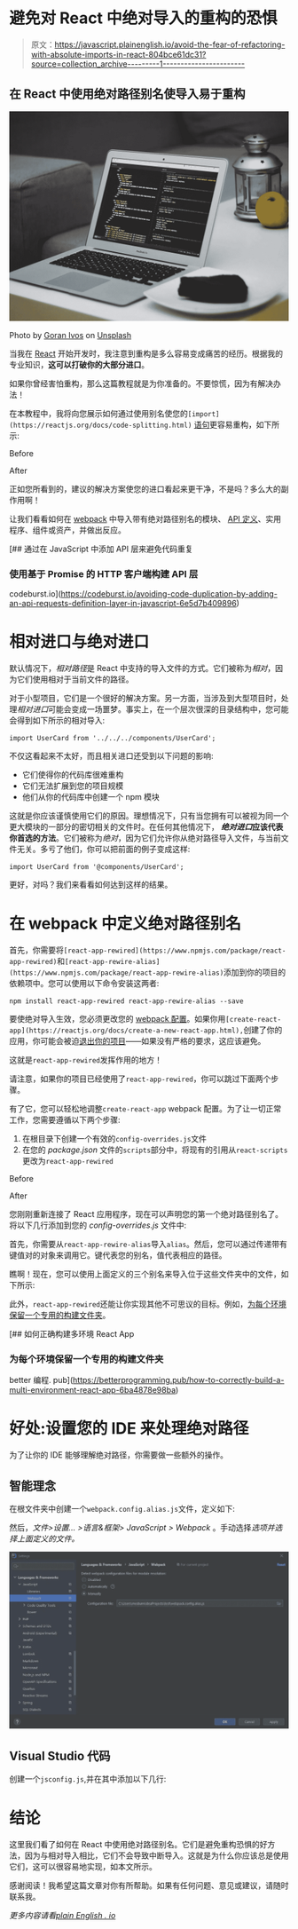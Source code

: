 # 避免对 React 中绝对导入的重构的恐惧

> 原文：<https://javascript.plainenglish.io/avoid-the-fear-of-refactoring-with-absolute-imports-in-react-804bce61dc31?source=collection_archive---------1----------------------->

## 在 React 中使用绝对路径别名使导入易于重构

![](img/f2e33981b176685c29f4ff0c2b1c4262.png)

Photo by [Goran Ivos](https://unsplash.com/@goran_ivos?utm_source=unsplash&utm_medium=referral&utm_content=creditCopyText) on [Unsplash](https://unsplash.com/?utm_source=unsplash&utm_medium=referral&utm_content=creditCopyText)

当我在 [React](https://reactjs.org/) 开始开发时，我注意到重构是多么容易变成痛苦的经历。根据我的专业知识，**这可以打破你的大部分进口**。

如果你曾经害怕重构，那么这篇教程就是为你准备的。不要惊慌，因为有解决办法！

在本教程中，我将向您展示如何通过使用别名使您的`[import](https://reactjs.org/docs/code-splitting.html)` [语句](https://reactjs.org/docs/code-splitting.html)更容易重构，如下所示:

Before

After

正如您所看到的，建议的解决方案使您的进口看起来更干净，不是吗？多么大的副作用啊！

让我们看看如何在 [webpack](https://webpack.js.org/) 中导入带有绝对路径别名的模块、 [API 定义](https://codeburst.io/avoiding-code-duplication-by-adding-an-api-requests-definition-layer-in-javascript-6e5d7b409896)、实用程序、组件或资产，并做出反应。

[](https://codeburst.io/avoiding-code-duplication-by-adding-an-api-requests-definition-layer-in-javascript-6e5d7b409896) [## 通过在 JavaScript 中添加 API 层来避免代码重复

### 使用基于 Promise 的 HTTP 客户端构建 API 层

codeburst.io](https://codeburst.io/avoiding-code-duplication-by-adding-an-api-requests-definition-layer-in-javascript-6e5d7b409896) 

# 相对进口与绝对进口

默认情况下，*相对路径*是 React 中支持的导入文件的方式。它们被称为*相对*，因为它们使用相对于当前文件的路径。

对于小型项目，它们是一个很好的解决方案。另一方面，当涉及到大型项目时，处理*相对进口*可能会变成一场噩梦。事实上，在一个层次很深的目录结构中，您可能会得到如下所示的相对导入:

```
import UserCard from '../../../components/UserCard';
```

不仅这看起来不太好，而且相关进口还受到以下问题的影响:

*   它们使得你的代码库很难重构
*   它们无法扩展到您的项目规模
*   他们从你的代码库中创建一个 npm 模块

这就是你应该谨慎使用它们的原因。理想情况下，只有当您拥有可以被视为同一个更大模块的一部分的密切相关的文件时。在任何其他情况下， ***绝对进口*应该代表你首选的方法**。它们被称为*绝对*，因为它们允许你从绝对路径导入文件，与当前文件无关。多亏了他们，你可以把前面的例子变成这样:

```
import UserCard from '@components/UserCard';
```

更好，对吗？我们来看看如何达到这样的结果。

# 在 webpack 中定义绝对路径别名

首先，你需要将`[react-app-rewired](https://www.npmjs.com/package/react-app-rewired)`和`[react-app-rewire-alias](https://www.npmjs.com/package/react-app-rewire-alias)`添加到你的项目的依赖项中。您可以使用以下命令安装这两者:

```
npm install react-app-rewired react-app-rewire-alias --save
```

要使绝对导入生效，您必须更改您的 [webpack 配置](https://webpack.js.org/configuration/)。如果你用`[create-react-app](https://reactjs.org/docs/create-a-new-react-app.html),`创建了你的应用，你可能会被迫[退出你的项目](https://create-react-app.dev/docs/available-scripts/#npm-run-eject)——如果没有严格的要求，这应该避免。

这就是`react-app-rewired`发挥作用的地方！

请注意，如果你的项目已经使用了`react-app-rewired`，你可以跳过下面两个步骤。

有了它，您可以轻松地调整`create-react-app` webpack 配置。为了让一切正常工作，您需要遵循以下两个步骤:

1.  在根目录下创建一个有效的`config-overrides.js`文件
2.  在您的 *package.json* 文件的`scripts`部分中，将现有的引用从`react-scripts`更改为`react-app-rewired`

Before

After

您刚刚重新连接了 React 应用程序，现在可以声明您的第一个绝对路径别名了。将以下几行添加到您的 *config-overrides.js* 文件中:

首先，你需要从`react-app-rewire-alias`导入`alias`。然后，您可以通过传递带有键值对的对象来调用它。键代表您的别名，值代表相应的路径。

瞧啊！现在，您可以使用上面定义的三个别名来导入位于这些文件夹中的文件，如下所示:

此外，`react-app-rewired`还能让你实现其他不可思议的目标。例如，[为每个环境保留一个专用的构建文件夹](https://betterprogramming.pub/how-to-correctly-build-a-multi-environment-react-app-6ba4878e98ba)。

[](https://betterprogramming.pub/how-to-correctly-build-a-multi-environment-react-app-6ba4878e98ba) [## 如何正确构建多环境 React App

### 为每个环境保留一个专用的构建文件夹

better 编程. pub](https://betterprogramming.pub/how-to-correctly-build-a-multi-environment-react-app-6ba4878e98ba) 

# 好处:设置您的 IDE 来处理绝对路径

为了让你的 IDE 能够理解绝对路径，你需要做一些额外的操作。

## 智能理念

在根文件夹中创建一个`webpack.config.alias.js`文件，定义如下:

然后，*文件>设置… >语言&框架> JavaScript > Webpack* 。手动选择*选项并选择上面定义的文件。*

![](img/14d761726f15efb593dc5a8c7b3e0c39.png)

## Visual Studio 代码

创建一个`jsconfig.js`,并在其中添加以下几行:

# 结论

这里我们看了如何在 React 中使用绝对路径别名。它们是避免重构恐惧的好方法，因为与相对导入相比，它们不会导致中断导入。这就是为什么你应该总是使用它们，这可以很容易地实现，如本文所示。

感谢阅读！我希望这篇文章对你有所帮助。如果有任何问题、意见或建议，请随时联系我。

*更多内容请看*[*plain English . io*](http://plainenglish.io/)